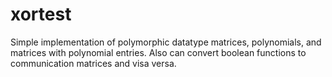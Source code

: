 # xortest
Simple implementation of polymorphic datatype matrices, polynomials, and matrices with polynomial entries. Also can convert boolean functions to communication matrices and visa versa. 
